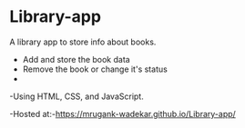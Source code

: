 # Library-app

A library app to store info about books.
* Add and store the book data
* Remove the book or change it's status
* 
-Using HTML, CSS, and JavaScript.

-Hosted at:-https://mrugank-wadekar.github.io/Library-app/
